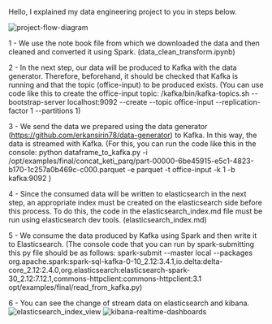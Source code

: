 Hello, I explained my data engineering project to you in steps below.

![project-flow-diagram](https://github.com/EmreTUNCA/spark-kafka-elasticsearch-kibana-data-engineering-project/assets/77586627/bcdb1254-b66f-45fe-a095-b63de1960a12)

1 - We use the note book file from which we downloaded the data and then cleaned and converted it using Spark.
(data_clean_transform.ipynb)

2 - In the next step, our data will be produced to Kafka with the data generator. Therefore, beforehand, it should be checked that Kafka is running and that the topic (office-input) to be produced exists.
(You can use code like this to create the office-input topic:
/kafka/bin/kafka-topics.sh --bootstrap-server localhost:9092 --create --topic office-input --replication-factor 1 --partitions 1)

3 - We send the data we prepared using the data generator (https://github.com/erkansirin78/data-generator) to Kafka. In this way, the data is streamed with Kafka.
(For this, you can run the code like this in the console:
python dataframe_to_kafka.py -i /opt/examples/final/concat_keti_parq/part-00000-6be45915-e5c1-4823-b170-1c257a0b469c-c000.parquet -e parquet -t office-input -k 1 -b kafka:9092 )

4 - Since the consumed data will be written to elasticsearch in the next step, an appropriate index must be created on the elasticsearch side before this process. To do this, the code in the elasticsearch_index.md file must be run using elasticsearch dev tools.
(elasticsearch_index.md)

5 - We consume the data produced by Kafka using Spark and then write it to Elasticsearch.
(The console code that you can run by spark-submitting this py file should be as follows:
spark-submit --master local --packages org.apache.spark:spark-sql-kafka-0-10_2.12:3.4.1,io.delta:delta-core_2.12:2.4.0,org.elasticsearch:elasticsearch-spark-30_2.12:7.12.1,commons-httpclient:commons-httpclient:3.1 opt/examples/final/read_from_kafka.py)

6 - You can see the change of stream data on elasticsearch and kibana.
![elasticsearch_index_view](https://github.com/EmreTUNCA/spark-kafka-elasticsearch-kibana-data-engineering-project/assets/77586627/e655c1a9-ab37-4c1e-94f7-5f65986bb42e)
![kibana-realtime-dashboards](https://github.com/EmreTUNCA/spark-kafka-elasticsearch-kibana-data-engineering-project/assets/77586627/a13d3f41-7a1f-432c-a254-045ee622a2cf)
